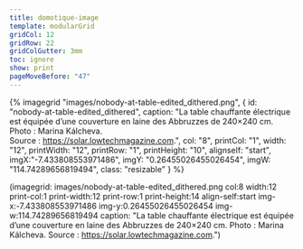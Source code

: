 ```yaml
---
title: domotique-image
template: modularGrid
gridCol: 12
gridRow: 22
gridColGutter: 3mm
toc: ignore
show: print
pageMoveBefore: "47"
---
```



{% imagegrid "images/nobody-at-table-edited_dithered.png", { 
  id: "nobody-at-table-edited_dithered",
  caption: "La table chauffante électrique est équipée d’une couverture en laine des Abbruzzes de 240×240 cm. Photo : Marina Kálcheva. <br> Source : https://solar.lowtechmagazine.com.",
  col: "8",
  printCol: "1",
  width: "12", 
  printWidth: "12",
  printRow: "1",
  printHeight: "10",
  alignself: "start",
  imgX:"-7.433808553971486",
  imgY: "0.26455026455026454",
  imgW: "114.74289656819494",
  class: "resizable"
} %}

(imagegrid: images/nobody-at-table-edited_dithered.png col:8 width:12 print-col:1 print-width:12 print-row:1 print-height:14 align-self:start img-x:-7.433808553971486 img-y:0.26455026455026454 img-w:114.74289656819494 caption: "La table chauffante électrique est équipée d’une couverture en laine des Abbruzzes de 240×240 cm. Photo : Marina Kálcheva. Source : https://solar.lowtechmagazine.com.")
